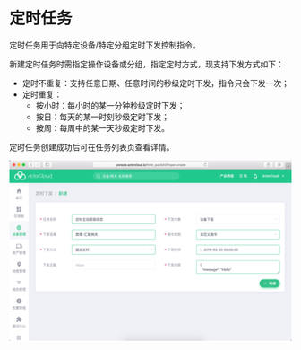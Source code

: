 # 定时任务

定时任务用于向特定设备/特定分组定时下发控制指令。

新建定时任务时需指定操作设备或分组，指定定时方式，现支持下发方式如下：

- 定时不重复：支持任意日期、任意时间的秒级定时下发，指令只会下发一次；
- 定时重复：
  - 按小时：每小时的某一分钟秒级定时下发；
  - 按日：每天的某一时刻秒级定时下发；
  - 按周：每周中的某一天秒级定时下发。



定时任务创建成功后可在任务列表页查看详情。



![schedule](_assets/schedule.png)


